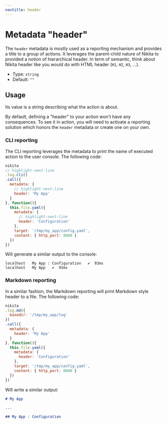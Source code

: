 ```yaml
---
navtitle: header
---
```


# Metadata "header"

The `header` metadata is mostly used as a reporting mechanism and provides a title to a group of actions. It leverages the parent-child nature of Nikita to provided a notion of hierarchical header. In term of semantic, think about Nikita header like you would do with HTML header (`H1`, `H2`, `H3`, ...).

* Type: `string`
* Default: `""`

## Usage

Its value is a string describing what the action is about.

By default, defining a "header" to your action won't have any consequences. To see it in action, you will need to activate a reporting solution which honors the `header` metadata or create one on your own.

### CLI reporting

The CLI reporting leverages the metadata to print the name of executed action to the user console. The following code:

 ```js
 nikita
 // highlight-next-line
 .log.cli()
 .call({
   metadata: {
     // highlight-next-line
     header: 'My App'
   }
 }, function(){
   this.file.yaml({
     metadata: {
       // highlight-next-line
       header: 'Configuration'
     },
     target: '/tmp/my_app/config.yaml',
     content: { http_port: 8000 }
   })
 })
 ```

Will generate a similar output to the console:

```
localhost   My App : Configuration   ✔  93ms
localhost   My App   ✔  95ms
```

### Markdown reporting

In a similar fashion, the Markdown reporting will print Markdown style header to a file. The following code:

```js
nikita
.log.md({
  basedir: '/tmp/my_app/log'
})
.call({
  metadata: {
    header: 'My App'
  }
}, function(){
  this.file.yaml({
    metadata: {
      header: 'Configuration'
    },
    target: '/tmp/my_app/config.yaml',
    content: { http_port: 8000 }
  })
})
```

Will write a similar output:

```md
# My App

...

## My App : Configuration
```
